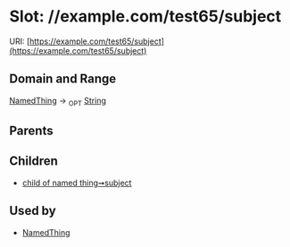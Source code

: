 
# Slot: //example.com/test65/subject




URI: [https://example.com/test65/subject](https://example.com/test65/subject)


## Domain and Range

[NamedThing](NamedThing.md) ->  <sub>OPT</sub>
 [String](types/String.md)

## Parents


## Children

 *  [child of named thing➞subject](child_of_named_thing_subject.md)

## Used by

 * [NamedThing](NamedThing.md)

